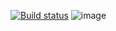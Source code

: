 [![Build status](https://ci.appveyor.com/api/projects/status/mtdd1w780oe4pgaa/branch/main?svg=true)](https://ci.appveyor.com/project/captainchaan/patterns-task-one/branch/main)
![image](https://github.com/user-attachments/assets/87791620-3c4c-49cd-9897-8013aeebe6f9)
